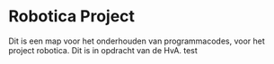 Robotica Project
========
Dit is een map voor het onderhouden van programmacodes, voor het project robotica. Dit is in opdracht van de HvA.
test